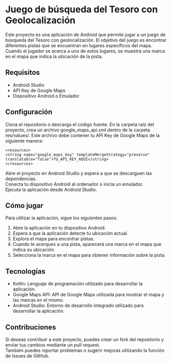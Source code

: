 # Juego de búsqueda del Tesoro con Geolocalización
Este proyecto es una aplicación de Android que permite jugar a un juego de búsqueda del Tesoro con geolocalización.
El objetivo del juego es encontrar diferentes pistas que se encuentran en lugares específicos del mapa.
Cuando el jugador se acerca a uno de estos lugares, se muestra una marca en el mapa que indica la ubicación de la pista.

## Requisitos
- Android Studio 
- API Key de Google Maps  
- Dispositivo Android o Emulador  

## Configuración
Clona el repositorio o descarga el código fuente.
En la carpeta raíz del proyecto, crea un archivo google_maps_api.xml dentro de la carpeta res/values/.
Este archivo debe contener tu API Key de Google Maps de la siguiente manera:

```
<resources>
<string name="google_maps_key" templateMergeStrategy="preserve" translatable="false">TU_API_KEY_AQUÍ</string>
</resources>
```
Abre el proyecto en Android Studio y espera a que se descarguen las dependencias.  
Conecta tu dispositivo Android al ordenador o inicia un emulador.  
Ejecuta la aplicación desde Android Studio.  

## Cómo jugar

Para utilizar la aplicación, sigue los siguientes pasos:

1. Abre la aplicación en tu dispositivo Android.  
2. Espera a que la aplicación detecte tu ubicación actual.  
3. Explora el mapa para encontrar pistas.  
4. Cuando te acerques a una pista, aparecerá una marca en el mapa que indica su ubicación.  
5. Selecciona la marca en el mapa para obtener información sobre la pista.  

## Tecnologías
- Kotlin: Lenguaje de programación utilizado para desarrollar la aplicación.  
- Google Maps API: API de Google Maps utilizada para mostrar el mapa y las marcas en el mismo.  
- Android Studio: Entorno de desarrollo integrado utilizado para desarrollar la aplicación.  

## Contribuciones
Si deseas contribuir a este proyecto, puedes crear un fork del repositorio y enviar tus cambios mediante un pull request.  
También puedes reportar problemas o sugerir mejoras utilizando la función de Issues de GitHub.
